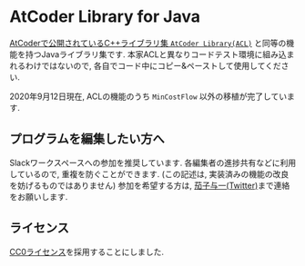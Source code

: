 # AtCoder Library for Java
[AtCoderで公開されているC++ライブラリ集 `AtCoder Library(ACL)`](https://github.com/atcoder/ac-library) と同等の機能を持つJavaライブラリ集です.
本家ACLと異なりコードテスト環境に組み込まれるわけではないので, 各自でコード中にコピー&ペーストして使用してください.

2020年9月12日現在, ACLの機能のうち `MinCostFlow` 以外の移植が完了しています.

## プログラムを編集したい方へ
Slackワークスペースへの参加を推奨しています.
各編集者の進捗共有などに利用しているので, 重複を防ぐことができます.
(この記述は, 実装済みの機能の改良を妨げるものではありません)
参加を希望する方は, [茄子与一(Twitter)](https://twitter.com/skkytkstexhk)まで連絡をお願いします. 

## ライセンス
[CC0ライセンス](https://creativecommons.org/share-your-work/public-domain/cc0)を採用することにしました.
